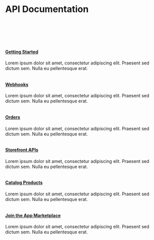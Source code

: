 <div class="docs-landing bg-bclightblue">
  <div class="cBrLandingTiles">
    <div class="ui-widget">
      <div>
        <div style="padding: 62px 0px 70px;">
          <div>
            <h1 class="h1 panel-title__text-dark">API Documentation</h1>
          </div>
        </div>
      </div>
    </div>
  </div><!-- landing tiles -->
  <div class="cBrLandingTiles" style="margin-bottom: 5%;">
    <div data-region-name="landingTiles">
      <div class="ui-widget">
        <div class="lift-content">
          <div>
            <div>
              <div class="row row--pad">
                <div class="column-md-12 column-lg-6 column--pad m-bottom-25">
                  <div class="panel-media doc-landing">
                    <div class="panel-media__wrap-icon">
                      <div class="panel-media__icon">
                        <img alt="" src="https://via.placeholder.com/350x350" srcset="https://via.placeholder.com/350x350">
                      </div>
                    </div>
                    <div class="panel-media__wrap-content">
                      <h4 class="h4 panel-media__title"><a href="/api-docs/catalog/products/products-overview">Getting Started</a></h4>
                      <p class="panel-media__text type--sm">Lorem ipsum dolor sit amet, consectetur adipiscing elit. Praesent sed dictum sem. Nulla eu pellentesque erat.</p>
                    </div>
                  </div>
                </div>
                <div class="column-md-12 column-lg-6 column--pad m-bottom-25">
                  <div class="panel-media doc-landing">
                    <div class="panel-media__wrap-icon">
                      <div class="panel-media__icon">
                        <img alt="" src="https://via.placeholder.com/350x350" srcset="https://via.placeholder.com/350x350">
                      </div>
                    </div>
                    <div class="panel-media__wrap-content">
                      <h4 class="h4 panel-media__title"><a href="/api-docs/api-reference">Webhooks</a></h4>
                      <p class="panel-media__text type--sm">Lorem ipsum dolor sit amet, consectetur adipiscing elit. Praesent sed dictum sem. Nulla eu pellentesque erat.</p>
                    </div>
                  </div>
                </div>
                <div class="column-md-12 column-lg-6 column--pad m-bottom-25">
                  <div class="panel-media doc-landing">
                    <div class="panel-media__wrap-icon">
                      <div class="panel-media__icon">
                        <img alt="" src="https://via.placeholder.com/350x350" srcset="https://via.placeholder.com/350x350">
                      </div>
                    </div>
                    <div class="panel-media__wrap-content">
                      <h4 class="h4 panel-media__title"><a href="/api-docs/getting-started/webhooks/about-webhooks">Orders</a></h4>
                      <p class="panel-media__text type--sm">Lorem ipsum dolor sit amet, consectetur adipiscing elit. Praesent sed dictum sem. Nulla eu pellentesque erat.</p>
                    </div>
                  </div>
                </div>
                <div class="column-md-12 column-lg-6 column--pad m-bottom-25">
                  <div class="panel-media doc-landing">
                    <div class="panel-media__wrap-icon">
                      <div class="panel-media__icon">
                        <img alt="" src="https://via.placeholder.com/350x350" srcset="https://via.placeholder.com/350x350">
                      </div>
                    </div>
                    <div class="panel-media__wrap-content">
                      <h4 class="h4 panel-media__title"><a href="/stencil-docs">Storefront APIs</a></h4>
                      <p class="panel-media__text type--sm">Lorem ipsum dolor sit amet, consectetur adipiscing elit. Praesent sed dictum sem. Nulla eu pellentesque erat.</p>
                    </div>
                  </div>
                </div>
                <div class="column-md-12 column-lg-6 column--pad m-bottom-25">
                  <div class="panel-media doc-landing">
                    <div class="panel-media__wrap-icon">
                      <div class="panel-media__icon">
                        <img alt="" src="https://via.placeholder.com/350x350" srcset="https://via.placeholder.com/350x350">
                      </div>
                    </div>
                    <div class="panel-media__wrap-content">
                      <h4 class="h4 panel-media__title"><a href="/stencil-docs">Catalog Products</a></h4>
                      <p class="panel-media__text type--sm">Lorem ipsum dolor sit amet, consectetur adipiscing elit. Praesent sed dictum sem. Nulla eu pellentesque erat.</p>
                    </div>
                  </div>
                </div>
                <div class="column-md-12 column-lg-6 column--pad">
                  <div class="panel-media doc-landing">
                    <div class="panel-media__wrap-icon">
                      <div class="panel-media__icon">
                        <img alt="" src="https://via.placeholder.com/350x350" srcset="https://via.placeholder.com/350x350">
                      </div>
                    </div>
                    <div class="panel-media__wrap-content">
                      <h4 class="h4 panel-media__title"><a href="/stencil-docs">Join the App Marketplace</a></h4>
                      <p class="panel-media__text type--sm">Lorem ipsum dolor sit amet, consectetur adipiscing elit. Praesent sed dictum sem. Nulla eu pellentesque erat.</p>
                    </div>
                  </div>
                </div>
              </div>
            </div>
          </div>
        </div>
      </div>
    </div>
  </div>
</div>
